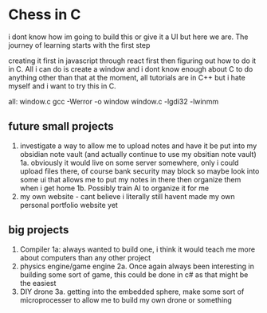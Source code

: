 # Chess in C
i dont know how im going to build this or give it a UI but here we are. 
The journey of learning starts with the first step


creating it first in javascript through react first then figuring out how to do it in C.
All i can do is create a window and i dont know enough about C to do anything other than that at the moment, all tutorials are in C++ but i hate myself and i want to try this in C.



all: window.c
	gcc -Werror -o window window.c -lgdi32 -lwinmm



## future small projects
1. investigate a way to allow me to upload notes and have it be put into my obsidian note vault (and actually continue to use my obsitian note vault)
1a. obviously it would live on some server somewhere, only i could upload files there, of course bank security may block so maybe look into some ui that allows me to put my notes in there then organize them when i get home
1b. Possibly train AI to organize it for me
2. my own website - cant believe i literally still havent made my own personal portfolio website yet

## big projects
1. Compiler
1a: always wanted to build one, i think it would teach me more about computers than any other project
2. physics engine/game engine
2a. Once again always been interesting in building some sort of game, this could be done in c# as that might be the easiest
3. DIY drone
3a. getting into the embedded sphere, make some sort of microprocesser to allow me to build my own drone or something